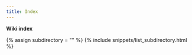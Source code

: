 ```yaml
---
title: Index
---
```


**Wiki index**

{% assign subdirectory = "" %}
{% include snippets/list_subdirectory.html %}
